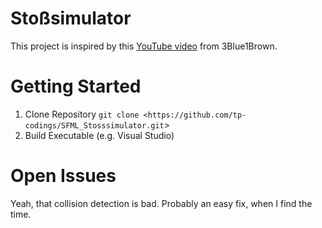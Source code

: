 # Stoßsimulator

This project is inspired by this [YouTube video](https://www.youtube.com/watch?v=HEfHFsfGXjs) from 3Blue1Brown. 

# Getting Started

1. Clone Repository
`git clone <https://github.com/tp-codings/SFML_Stosssimulator.git`>
2. Build Executable (e.g. Visual Studio)

# Open Issues

Yeah, that collision detection is bad. Probably an easy fix, when I find the time. 
